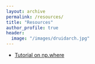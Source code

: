 ```yaml
---
layout: archive
permalink: /resources/
title: "Resources"
author_profile: true
header:
  image: "/images/druidarch.jpg"
---
```


+ [Tutorial on np.where](np_where)
